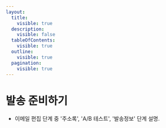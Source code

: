 ```yaml
---
layout:
  title:
    visible: true
  description:
    visible: false
  tableOfContents:
    visible: true
  outline:
    visible: true
  pagination:
    visible: true
---
```


# 발송 준비하기

* 이메일 편집 단계 중 '주소록', 'A/B 테스트', '발송정보' 단계 설명.
